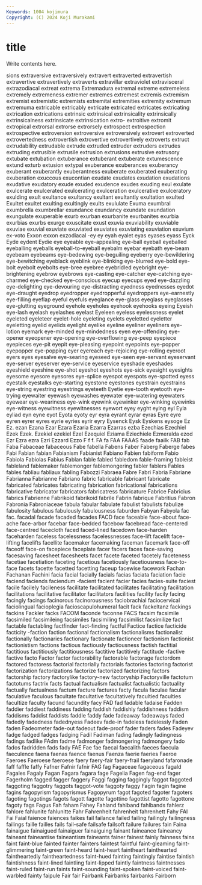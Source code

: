 ```yaml
---
Keywords: 1004 kojimura
Copyright: (C) 2024 Koji Murakami
---
```


# title

Write contents here.



sions extraversive
extraversively extravert extraverted extravertish extravertive extravertively extraverts extravillar extraviolet extravisceral
extrazodiacal extreat extrema Extremadura extremal extreme extremeless extremely extremeness extremer
extremes extremest extremis extremism extremist extremistic extremists extremital extremities extremity
extremum extremuma extricable extricably extricate extricated extricates extricating extrication extrications
extrinsic extrinsical extrinsicality extrinsically extrinsicalness extrinsicate extrinsication extro- extroitive extromit
extropical extrorsal extrorse extrorsely extrospect extrospection extrospective extroversion extroversive extroversively
extrovert extroverted extrovertedness extrovertish extrovertive extrovertively extroverts extruct extrudability extrudable
extrude extruded extruder extruders extrudes extruding extrusible extrusile extrusion extrusions
extrusive extrusory extubate extubation extuberance extuberant extuberate extumescence extund exturb
extusion extypal exuberance exuberances exuberancy exuberant exuberantly exuberantness exuberate exuberated
exuberating exuberation exuccous exucontian exudate exudates exudation exudations exudative exudatory
exude exuded exudence exudes exuding exul exulate exulcerate exulcerated exulcerating
exulceration exulcerative exulceratory exulding exult exultance exultancy exultant exultantly exultation
exulted Exultet exultet exulting exultingly exults exululate Exuma exumbral exumbrella
exumbrellar exundance exundancy exundate exundation exungulate exuperable exurb exurban exurbanite
exurbanites exurbia exurbias exurbs exurge exuscitate exust exuvia exuviability exuviable
exuviae exuvial exuviate exuviated exuviates exuviating exuviation exuvium ex-voto Exxon
exxon exzodiacal -ey ey eyah eyalet eyas eyases eyass Eyck
Eyde eydent Eydie eye eyeable eye-appealing eye-ball eyeball eyeballed eyeballing
eyeballs eyeball-to-eyeball eyebalm eyebar eyebath eye-beam eyebeam eyebeams eye-bedewing eye-beguiling
eyeberry eye-bewildering eye-bewitching eyeblack eyeblink eye-blinking eye-blurred eye-bold eye-bolt eyebolt
eyebolts eye-bree eyebree eyebridled eyebright eye-brightening eyebrow eyebrows eye-casting eye-catcher
eye-catching eye-charmed eye-checked eye-conscious eyecup eyecups eyed eye-dazzling eye-delighting eye-devouring
eye-distracting eyedness eyednesses eyedot eye-draught eyedrop eyedropper eyedropperful eyedroppers eye-earnestly
eye-filling eyeflap eyeful eyefuls eyeglance eye-glass eyeglass eyeglasses eye-glutting eyeground
eyehole eyeholes eyehook eyehooks eyeing Eyeish eye-lash eyelash eyelashes eyelast
Eyeleen eyeless eyelessness eyelet eyeleted eyeleteer eyelet-hole eyeleting eyelets eyeletted
eyeletter eyeletting eyelid eyelids eyelight eyelike eyeline eyeliner eyeliners eye-lotion
eyemark eye-minded eye-mindedness eyen eye-offending eye-opener eyeopener eye-opening eye-overflowing eye-peep
eyepiece eyepieces eye-pit eyepit eye-pleasing eyepoint eyepoints eye-popper eyepopper eye-popping
eyer eyereach eye-rejoicing eye-rolling eyeroot eyers eyes eyesalve eye-searing eyeseed
eye-seen eye-servant eyeservant eye-server eyeserver eye-service eyeservice eyeshade eyeshades eyeshield
eyeshine eye-shot eyeshot eyeshots eye-sick eyesight eyesights eyesome eyesore eyesores
eye-splice eyespot eyespots eye-spotted eyess eyestalk eyestalks eye-starting eyestone eyestones
eyestrain eyestrains eye-string eyestring eyestrings eyeteeth Eyetie eye-tooth eyetooth eye-trying
eyewaiter eyewash eyewashes eyewater eye-watering eyewaters eyewear eye-weariness eye-wink eyewink
eyewinker eye-winking eyewinks eye-witness eyewitness eyewitnesses eyewort eyey eyght eying
eyl Eyla eyliad eyn eyne eyot Eyota eyoty eyr eyra
eyrant eyrar eyras Eyre eyre eyren eyrer eyres eyrie eyries
eyrir eyry Eysenck Eysk Eyskens eysoge Ez Ez. ezan Ezana
Ezar Ezara Ezaria Ezarra Ezarras ezba Ezechias Ezechiel Ezek Ezek.
Ezekiel ezekiel Ezel Ezequiel Eziama Eziechiele Ezmeralda ezod Ezr Ezra
ezra Ezri Ezzard Ezzo F f f. FA fa FAA
FAAAS faade faailk FAB fab Faba Fabaceae fabaceous Fabe fabella
Fabens Faber Faberg Faberge fabes Fabi Fabian fabian Fabianism Fabianist
Fabiano Fabien fabiform Fabio Fabiola Fabiolas Fabius Fablan fable fabled
fabledom fable-framing fableist fableland fablemaker fablemonger fablemongering fabler fablers Fables
fables fabliau fabliaux fabling Fabozzi Fabraea Fabre Fabri Fabria Fabriane
Fabrianna Fabrianne Fabriano fabric fabricable fabricant fabricate fabricated fabricates fabricating
fabrication fabricational fabrications fabricative fabricator fabricators fabricatress fabricature Fabrice Fabricius
fabrics Fabrienne Fabrikoid fabrikoid fabrile Fabrin fabrique Fabritius Fabron Fabronia
Fabroniaceae fabula fabular fabulate fabulist fabulists fabulize fabulosity fabulous fabulously
fabulousness faburden Fabyan Fabyola fac fac. facadal facade facaded facades
FACD face faceable face-about face-ache face-arbor facebar face-bedded facebow facebread
face-centered face-centred facecloth faced faced-lined facedown face-harden faceharden faceless facelessness
facelessnesses face-lift facelift face-lifting facelifts facellite facemaker facemaking faceman facemark
face-off faceoff face-on facepiece faceplate facer facers faces face-saving facesaving
facesheet facesheets facet facete faceted facetely faceteness facetiae facetiation faceting
facetious facetiously facetiousness face-to-face facets facette facetted facetting faceup facewise
facework Fachan Fachanan Fachini facia facial facially facials facias faciata
faciation facie faciend faciends faciendum -facient facient facier facies facies-suite
faciest facile facilely facileness facilitate facilitated facilitates facilitating facilitation facilitations
facilitative facilitator facilitators facilities facility facily facing facingly facings facinorous
facinorousness faciobrachial faciocervical faciolingual facioplegia facioscapulohumeral facit fack fackeltanz fackings
fackins Fackler facks FACOM faconde faconne FACS facsim facsimile facsimiled
facsimileing facsimiles facsimiling facsimilist facsimilize fact factable factabling factfinder fact-finding
factful Factice factice facticide facticity -faction faction factional factionalism factionalisms
factionalist factionally factionaries factionary factionate factioneer factionism factionist factionistism factions
factious factiously factiousness factish factitial factitious factitiously factitiousness factitive factitively
factitude -factive factive facto Factor factor factorability factorable factorage factordom
factored factoress factorial factorially factorials factories factoring factorist factorization factorizations
factorize factorized factorizing factors factorship factory factorylike factory-new factoryship Factoryville
factotum factotums factrix facts factual factualism factualist factualistic factuality factually
factualness factum facture factures facty facula faculae facular faculative faculous
facultate facultative facultatively facultied faculties facultize faculty facund facundity facy
FAD fad fadable fadaise Fadden faddier faddiest faddiness fadding faddish
faddishly faddishness faddism faddisms faddist faddists faddle faddy fade fadeaway
fadeaways faded fadedly fadedness fadednyess Fadeev fade-in fadeless fadelessly Faden
faden Fadeometer fade-out fadeout fade-proof fader faders fades Fadeyev fadge
fadged fadges fadging Fadil Fadiman fading fadingly fadingness fadings fadlike
FAdm fadme fadmonger fadmongering fadmongery fado fados fadridden fads fady
FAE Fae fae faecal faecalith faeces faecula faeculence faena faenas
faence faenus Faenza faerie faeries Faeroe Faeroes Faeroese faeroese faery
faery-fair faery-frail faeryland fafaronade faff faffle faffy Fafner Fafnir fafnir
FAG fag Fagaceae fagaceous fagald Fagales Fagaly Fagan Fagara fagara
fage Fagelia Fagen fag-end fager Fagerholm fagged fagger faggery Faggi
fagging faggingly faggot faggoted faggoting faggotry faggots faggot-vote faggoty faggy
Fagin fagin fagine fagins fagopyrism fagopyrismus Fagopyrum fagot fagoted fagoter
fagoters fagoting fagotings fagots fagott fagotte fagottino fagottist fagotto fagottone
fagoty fags Fagus Fah faham Fahey Fahland fahlband fahlbands fahlerz
fahlore fahlunite fahlunitte Fahr Fahrenheit fahrenheit fahrenhett Fahy FAI Fai
Faial faience faiences faikes fail failance failed failing failingly failingness
failings faille failles fails fail-safe failsafe failsoft failure failures fain
Faina fainaigue fainaigued fainaiguer fainaiguing fainant faineance faineancy faineant faineantise
faineantism faineants fainer fainest fainly fainness fains faint faint-blue fainted
fainter fainters faintest faintful faint-gleaming faint-glimmering faint-green faint-heard faint-heart faintheart
fainthearted faintheartedly faintheartedness faint-hued fainting faintingly faintise faintish faintishness faint-lined
faintling faint-lipped faintly faintness faintnesses faint-ruled faint-run faints faint-sounding faint-spoken
faint-voiced faint-warbled fainty faipule Fair fair Fairbank Fairbanks fairbanks Fairborn
